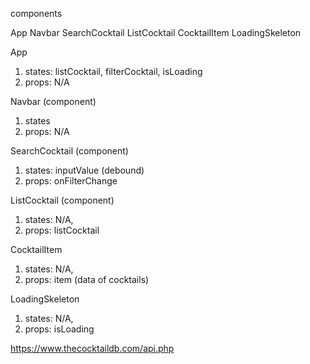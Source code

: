components

App
Navbar
SearchCocktail
ListCocktail
CocktailItem
LoadingSkeleton

App

1. states: listCocktail, filterCocktail, isLoading
2. props: N/A

Navbar (component)

1. states
2. props: N/A

SearchCocktail (component)

1. states: inputValue (debound)
2. props: onFilterChange

ListCocktail (component)

1. states: N/A,
2. props: listCocktail

CocktailItem

1. states: N/A,
2. props: item (data of cocktails)

LoadingSkeleton

1. states: N/A,
2. props: isLoading

https://www.thecocktaildb.com/api.php
